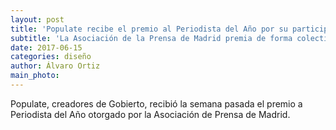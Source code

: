 ```yaml
---
layout: post
title: 'Populate recibe el premio al Periodista del Año por su participación en los Papeles de Panamá'
subtitle: 'La Asociación de la Prensa de Madrid premia de forma colectiva a todos los españoles que participaron en el proyecto'
date: 2017-06-15
categories: diseño
author: Álvaro Ortiz
main_photo:
---
```


Populate, creadores de Gobierto, recibió la semana pasada el premio a Periodista del Año otorgado por la Asociación de Prensa de Madrid. 

